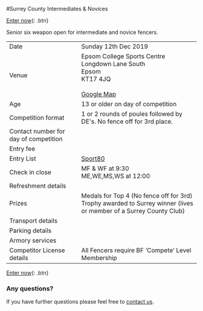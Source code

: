 #Surrey County Intermediates & Novices

[Enter now](https://bf.sport80.com){: .btn} 

Senior six weapon open for intermediate and novice fencers.

| | |
|-|-|
|Date|Sunday 12th Dec 2019
|Venue|Epsom College Sports Centre<br/>Longdown Lane South<br/>Epsom<br/>KT17 4JQ<br/><br/>[Google Map](https://www.google.com/maps/place/Hams+Fitness+-+Epsom+Personal+Training+%26+Bootcamps/@51.3254215,-0.245678,16z/data=!4m5!3m4!1s0x4875e25d37d77a45:0x941a827e5a7ef401!8m2!3d51.3243902!4d-0.2480936)
|Age| 13 or older on day of competition
|Competition format|1 or 2 rounds of poules followed by DE's. No fence off for 3rd place.|
|Contact number for day of competition|
|Entry fee|
|Entry List|[Sport80](https://bf.sport80.com/events)
Check in close|MF & WF at 9:30<br/>ME,WE,MS,WS at 12:00
|Refreshment details|
|Prizes| Medals for Top 4 (No fence off for 3rd)<br/>Trophy awarded to Surrey winner (lives or member of a Surrey County Club)|
|Transport details|
|Parking details|
|Armory services|
|Competitor License details|All Fencers require BF ‘Compete’ Level Membership

[Enter now](https://bf.sport80.com){: .btn}

### Any questions?
If you have further questions please feel free to [contact us](./contact).
